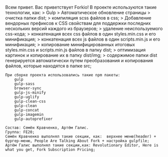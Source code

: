 Всем привет. Вас приветствует Forkio!
В проекте используются такие технологии, как:
    >    Gulp
    >    Автоматическое обновление страницы
    >    очистка папки dist;
    >    компиляция scss файлов в css;
    >    Добавление вендорных префиксов к CSS свойствам для поддержки последних нескольких версий каждого из браузеров;
    >    удаление неиспользуемого css-кода;
    >    конкатенация всех css файлов в один styles.min.css и его минификация;
    >    конкатенация всех js файлов в один scripts.min.js и его минификация;
    >    копирование минифицированных итоговых styles.min.css и scripts.min.js файлов в папку dist;
    >    оптимизация картинок и копирование их в папку dist/img;
    >    cодержимое папки dist  генерируется автоматически путем преобразования и копирования файлов, которые находятся в папке src;

    При сборке проекта использовались такие npm пакеты:
        gulp
        gulp-sass
        browser-sync
        gulp-js-minify
        gulp-uglify
        gulp-clean-css
        gulp-clean
        gulp-concat
        gulp-imagemin
        gulp-autoprefixer

    Состав: Семён Кравченко, Артём Галис.
    Группа: FE20;
    Семён Кравченко выполнял такие секции, как:  верхнее меню(header) + бургер-меню, People Are Talking About Fork + настройка gulpfile;
    Артём Галис выполнял такие секции,как: Revolutionary Editor, Here is what you get, Fork Subscription Pricing;

